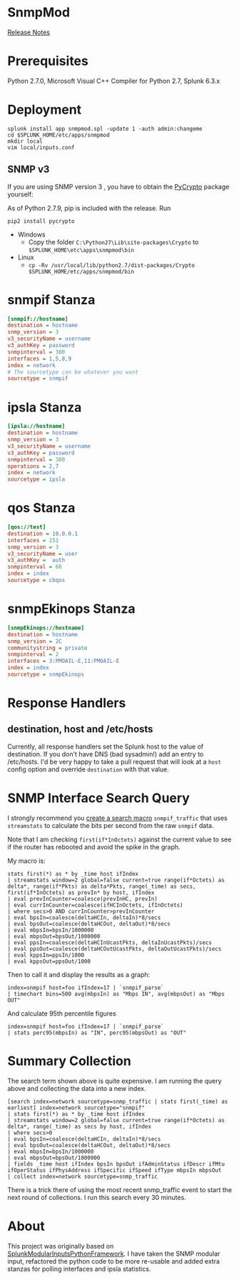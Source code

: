 # SnmpMod

[Release Notes](ReleaseNotes.md)

# Prerequisites
Python 2.7.0,
Microsoft Visual C++ Compiler for Python 2.7,
Splunk 6.3.x

# Deployment

```shell
splunk install app snmpmod.spl -update 1 -auth admin:changeme
cd $SPLUNK_HOME/etc/apps/snmpmod
mkdir local
vim local/inputs.conf
```

## SNMP v3

If you are using SNMP version 3 , you have to obtain the [PyCrypto](https://www.dlitz.net/software/pycrypto/) package yourself:

As of Python 2.7.9, pip is included with the release.  Run

```shell
pip2 install pycrypto
```


* Windows
  * Copy the folder `C:\Python27\Lib\site-packages\Crypto` to `$SPLUNK_HOME\etc\apps\snmpmod\bin`
* Linux
  * `cp -Rv /usr/local/lib/python2.7/dist-packages/Crypto $SPLUNK_HOME/etc/apps/snmpmod/bin`

# snmpif Stanza

```ini
[snmpif://hostname]
destination = hostname
snmp_version = 3
v3_securityName = username
v3_authKey = password
snmpinterval = 300
interfaces = 1,5,8,9
index = network
# The sourcetype can be whatever you want
sourcetype = snmpif
```

# ipsla Stanza

```ini
[ipsla://hostname]
destination = hostname
snmp_version = 3
v3_securityName = username
v3_authKey = password
snmpinterval = 300
operations = 2,7
index = network
sourcetype = ipsla
```

# qos Stanza

```ini
[qos://test]
destination = 10.0.0.1
interfaces = 151
snmp_version = 3
v3_securityName = user
v3_authKey =  auth
snmpinterval = 60
index = index
sourcetype = cbqos
```

# snmpEkinops Stanza

```ini
[snmpEkinops://hostname]
destination = hostname
snmp_version = 2C
communitystring = private
snmpinterval = 2
interfaces = 3:PMOAIL-E,11:PMOAIL-E
index = index
sourcetype = snmpEkinops
```


# Response Handlers

## destination, host and /etc/hosts

Currently, all response handlers set the Splunk host to the value of destination.  If you don't have DNS (bad sysadmin!) add an entry to /etc/hosts.  I'd be very happy to take a pull request that will look at a `host` config option and override `destination` with that value.

# SNMP Interface Search Query

I strongly recommend you [create a search macro](http://docs.splunk.com/Documentation/Splunk/latest/Search/Usesearchmacros) `snmpif_traffic` that uses `streamstats` to calculate the bits per second from the raw `snmpif` data.

Note that I am checking `first(if*InOctets)` against the current value to see if the router has rebooted and avoid the spike in the graph.

My macro is:

```
stats first(*) as * by _time host ifIndex
| streamstats window=2 global=false current=true range(if*Octets) as delta*, range(if*Pkts) as delta*Pkts, range(_time) as secs, first(if*InOctets) as prevIn* by host, ifIndex
| eval prevInCounter=coalesce(prevInHC, prevIn)
| eval currInCounter=coalesce(ifHCInOctets, ifInOctets)
| where secs>0 AND currInCounter>prevInCounter
| eval bpsIn=coalesce(deltaHCIn, deltaIn)*8/secs
| eval bpsOut=coalesce(deltaHCOut, deltaOut)*8/secs
| eval mbpsIn=bpsIn/1000000
| eval mbpsOut=bpsOut/1000000
| eval ppsIn=coalesce(deltaHCInUcastPkts, deltaInUcastPkts)/secs
| eval ppsOut=coalesce(deltaHCOutUcastPkts, deltaOutUcastPkts)/secs
| eval kppsIn=ppsIn/1000
| eval kppsOut=ppsOut/1000
```


Then to call it and display the results as a graph:

```
index=snmpif host=foo ifIndex=17 | `snmpif_parse`
| timechart bins=500 avg(mbpsIn) as "Mbps IN", avg(mbpsOut) as "Mbps OUT"
```

And calculate 95th percentile figures

```
index=snmpif host=foo ifIndex=17 | `snmpif_parse`
| stats perc95(mbpsIn) as "IN", perc95(mbpsOut) as "OUT"
```

# Summary Collection

The search term shown above is quite expensive.  I am running the query above and collecting the data into a new index.

```
[search index=network sourcetype=snmp_traffic | stats first(_time) as earliest] index=network sourcetype="snmpif"
| stats first(*) as * by _time host ifIndex
| streamstats window=2 global=false current=true range(if*Octets) as delta*, range(_time) as secs by host, ifIndex
| where secs>0
| eval bpsIn=coalesce(deltaHCIn, deltaIn)*8/secs
| eval bpsOut=coalesce(deltaHCOut, deltaOut)*8/secs
| eval mbpsIn=bpsIn/1000000
| eval mbpsOut=bpsOut/1000000
| fields _time host ifIndex bpsIn bpsOut ifAdminStatus ifDescr ifMtu ifOperStatus ifPhysAddress ifSpecific ifSpeed ifType mbpsIn mbpsOut
| collect index=network sourcetype=snmp_traffic
```

There is a trick there of using the most recent snmp_traffic event to start the next round of collections.  I run this search every 30 minutes.


# About

This project was originally based on [SplunkModularInputsPythonFramework](https://github.com/damiendallimore/SplunkModularInputsPythonFramework).
I have taken the SNMP modular input, refactored the python code to be more re-usable and added extra stanzas for polling interfaces and ipsla statistics.
